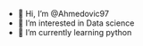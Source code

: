 - 👋 Hi, I’m @Ahmedovic97
- 👀 I’m interested in Data science
- 🌱 I’m currently learning python

<!---
Ahmedovic97/Ahmedovic97 is a ✨ special ✨ repository because its `README.md` (this file) appears on your GitHub profile.
You can click the Preview link to take a look at your changes.
--->
